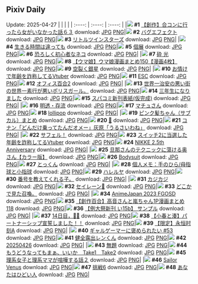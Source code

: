 ## Pixiv Daily
Update: 2025-04-27
|      |      |      |
| :----: | :----: | :----: |
|![](https://pixiv.microyu.workers.dev/c/240x480/img-master/img/2025/04/25/00/00/14/129663305_p0_master1200.jpg) **#1** [【創作】合コンに行ったら女がいなかった話６３](https://www.pixiv.net/artworks/129663305) download: [JPG](https://pixiv.microyu.workers.dev/img-original/img/2025/04/25/00/00/14/129663305_p0.jpg) [PNG](https://pixiv.microyu.workers.dev/img-original/img/2025/04/25/00/00/14/129663305_p0.png)|![](https://pixiv.microyu.workers.dev/c/240x480/img-master/img/2025/04/25/20/25/30/129688394_p0_master1200.jpg) **#2** [バグエフェクト](https://www.pixiv.net/artworks/129688394) download: [JPG](https://pixiv.microyu.workers.dev/img-original/img/2025/04/25/20/25/30/129688394_p0.jpg) [PNG](https://pixiv.microyu.workers.dev/img-original/img/2025/04/25/20/25/30/129688394_p0.png)|![](https://pixiv.microyu.workers.dev/c/240x480/img-master/img/2025/04/26/12/39/48/129712576_p0_master1200.jpg) **#3** [リトルツインスターズ](https://www.pixiv.net/artworks/129712576) download: [JPG](https://pixiv.microyu.workers.dev/img-original/img/2025/04/26/12/39/48/129712576_p0.jpg) [PNG](https://pixiv.microyu.workers.dev/img-original/img/2025/04/26/12/39/48/129712576_p0.png)|
|![](https://pixiv.microyu.workers.dev/c/240x480/img-master/img/2025/04/25/21/44/37/129690505_p0_master1200.jpg) **#4** [生きる時間は違っても](https://www.pixiv.net/artworks/129690505) download: [JPG](https://pixiv.microyu.workers.dev/img-original/img/2025/04/25/21/44/37/129690505_p0.jpg) [PNG](https://pixiv.microyu.workers.dev/img-original/img/2025/04/25/21/44/37/129690505_p0.png)|![](https://pixiv.microyu.workers.dev/c/240x480/img-master/img/2025/04/25/00/52/31/129665567_p0_master1200.jpg) **#5** [個展](https://www.pixiv.net/artworks/129665567) download: [JPG](https://pixiv.microyu.workers.dev/img-original/img/2025/04/25/00/52/31/129665567_p0.jpg) [PNG](https://pixiv.microyu.workers.dev/img-original/img/2025/04/25/00/52/31/129665567_p0.png)|![](https://pixiv.microyu.workers.dev/c/240x480/img-master/img/2025/04/26/19/28/51/129723931_p0_master1200.jpg) **#6** [恐ろしく初心者なネコ](https://www.pixiv.net/artworks/129723931) download: [JPG](https://pixiv.microyu.workers.dev/img-original/img/2025/04/26/19/28/51/129723931_p0.jpg) [PNG](https://pixiv.microyu.workers.dev/img-original/img/2025/04/26/19/28/51/129723931_p0.png)|
|![](https://pixiv.microyu.workers.dev/c/240x480/img-master/img/2025/04/25/00/00/05/129663236_p0_master1200.jpg) **#7** [砕 光](https://www.pixiv.net/artworks/129663236) download: [JPG](https://pixiv.microyu.workers.dev/img-original/img/2025/04/25/00/00/05/129663236_p0.jpg) [PNG](https://pixiv.microyu.workers.dev/img-original/img/2025/04/25/00/00/05/129663236_p0.png)|![](https://pixiv.microyu.workers.dev/c/240x480/img-master/img/2025/04/25/00/00/31/129663417_p0_master1200.jpg) **#8** [【ウマ娘】ウマ娘漫画まとめ150【漫画4枚】](https://www.pixiv.net/artworks/129663417) download: [JPG](https://pixiv.microyu.workers.dev/img-original/img/2025/04/25/00/00/31/129663417_p0.jpg) [PNG](https://pixiv.microyu.workers.dev/img-original/img/2025/04/25/00/00/31/129663417_p0.png)|![](https://pixiv.microyu.workers.dev/c/240x480/img-master/img/2025/04/26/00/00/10/129697024_p0_master1200.jpg) **#9** [空裂く銀星](https://www.pixiv.net/artworks/129697024) download: [JPG](https://pixiv.microyu.workers.dev/img-original/img/2025/04/26/00/00/10/129697024_p0.jpg) [PNG](https://pixiv.microyu.workers.dev/img-original/img/2025/04/26/00/00/10/129697024_p0.png)|
|![](https://pixiv.microyu.workers.dev/c/240x480/img-master/img/2025/04/25/21/04/04/129689999_p0_master1200.jpg) **#10** [お情けで年齢を詐称してるVtuber](https://www.pixiv.net/artworks/129689999) download: [JPG](https://pixiv.microyu.workers.dev/img-original/img/2025/04/25/21/04/04/129689999_p0.jpg) [PNG](https://pixiv.microyu.workers.dev/img-original/img/2025/04/25/21/04/04/129689999_p0.png)|![](https://pixiv.microyu.workers.dev/c/240x480/img-master/img/2025/04/26/12/00/09/129711584_p0_master1200.jpg) **#11** [ESC](https://www.pixiv.net/artworks/129711584) download: [JPG](https://pixiv.microyu.workers.dev/img-original/img/2025/04/26/12/00/09/129711584_p0.jpg) [PNG](https://pixiv.microyu.workers.dev/img-original/img/2025/04/26/12/00/09/129711584_p0.png)|![](https://pixiv.microyu.workers.dev/c/240x480/img-master/img/2025/04/25/00/00/14/129663307_p0_master1200.jpg) **#12** [オフィス百合2](https://www.pixiv.net/artworks/129663307) download: [JPG](https://pixiv.microyu.workers.dev/img-original/img/2025/04/25/00/00/14/129663307_p0.jpg) [PNG](https://pixiv.microyu.workers.dev/img-original/img/2025/04/25/00/00/14/129663307_p0.png)|
|![](https://pixiv.microyu.workers.dev/c/240x480/img-master/img/2025/04/25/19/11/27/129685790_p0_master1200.jpg) **#13** [世界一治安の悪い街の世界一素行が悪いポリスガール。](https://www.pixiv.net/artworks/129685790) download: [JPG](https://pixiv.microyu.workers.dev/img-original/img/2025/04/25/19/11/27/129685790_p0.jpg) [PNG](https://pixiv.microyu.workers.dev/img-original/img/2025/04/25/19/11/27/129685790_p0.png)|![](https://pixiv.microyu.workers.dev/c/240x480/img-master/img/2025/04/25/00/00/44/129663471_p0_master1200.jpg) **#14** [三年生になりました](https://www.pixiv.net/artworks/129663471) download: [JPG](https://pixiv.microyu.workers.dev/img-original/img/2025/04/25/00/00/44/129663471_p0.jpg) [PNG](https://pixiv.microyu.workers.dev/img-original/img/2025/04/25/00/00/44/129663471_p0.png)|![](https://pixiv.microyu.workers.dev/c/240x480/img-master/img/2025/04/26/20/41/25/129726682_p0_master1200.jpg) **#15** [スパコミ新刊表紙(仮完成)](https://www.pixiv.net/artworks/129726682) download: [JPG](https://pixiv.microyu.workers.dev/img-original/img/2025/04/26/20/41/25/129726682_p0.jpg) [PNG](https://pixiv.microyu.workers.dev/img-original/img/2025/04/26/20/41/25/129726682_p0.png)|
|![](https://pixiv.microyu.workers.dev/c/240x480/img-master/img/2025/04/25/00/00/05/129663237_p0_master1200.jpg) **#16** [明透・存流](https://www.pixiv.net/artworks/129663237) download: [JPG](https://pixiv.microyu.workers.dev/img-original/img/2025/04/25/00/00/05/129663237_p0.jpg) [PNG](https://pixiv.microyu.workers.dev/img-original/img/2025/04/25/00/00/05/129663237_p0.png)|![](https://pixiv.microyu.workers.dev/c/240x480/img-master/img/2025/04/25/00/03/52/129663780_p0_master1200.jpg) **#17** [マチュさん](https://www.pixiv.net/artworks/129663780) download: [JPG](https://pixiv.microyu.workers.dev/img-original/img/2025/04/25/00/03/52/129663780_p0.jpg) [PNG](https://pixiv.microyu.workers.dev/img-original/img/2025/04/25/00/03/52/129663780_p0.png)|![](https://pixiv.microyu.workers.dev/c/240x480/img-master/img/2025/04/25/00/01/40/129663615_p0_master1200.jpg) **#18** [lollipop](https://www.pixiv.net/artworks/129663615) download: [JPG](https://pixiv.microyu.workers.dev/img-original/img/2025/04/25/00/01/40/129663615_p0.jpg) [PNG](https://pixiv.microyu.workers.dev/img-original/img/2025/04/25/00/01/40/129663615_p0.png)|
|![](https://pixiv.microyu.workers.dev/c/240x480/img-master/img/2025/04/25/00/01/05/129663535_p0_master1200.jpg) **#19** [ピンク髪ちゃん（サブカル）まとめ](https://www.pixiv.net/artworks/129663535) download: [JPG](https://pixiv.microyu.workers.dev/img-original/img/2025/04/25/00/01/05/129663535_p0.jpg) [PNG](https://pixiv.microyu.workers.dev/img-original/img/2025/04/25/00/01/05/129663535_p0.png)|![](https://pixiv.microyu.workers.dev/c/240x480/img-master/img/2025/04/25/00/03/33/129663761_p0_master1200.jpg) **#20** [🫧](https://www.pixiv.net/artworks/129663761) download: [JPG](https://pixiv.microyu.workers.dev/img-original/img/2025/04/25/00/03/33/129663761_p0.jpg) [PNG](https://pixiv.microyu.workers.dev/img-original/img/2025/04/25/00/03/33/129663761_p0.png)|![](https://pixiv.microyu.workers.dev/c/240x480/img-master/img/2025/04/25/18/10/26/129683895_p0_master1200.jpg) **#21** [コナン「どんだけ乗ってたんだオメー」灰原「うるさいわね」](https://www.pixiv.net/artworks/129683895) download: [JPG](https://pixiv.microyu.workers.dev/img-original/img/2025/04/25/18/10/26/129683895_p0.jpg) [PNG](https://pixiv.microyu.workers.dev/img-original/img/2025/04/25/18/10/26/129683895_p0.png)|
|![](https://pixiv.microyu.workers.dev/c/240x480/img-master/img/2025/04/25/01/03/33/129665923_p0_master1200.jpg) **#22** [サフェル！](https://www.pixiv.net/artworks/129665923) download: [JPG](https://pixiv.microyu.workers.dev/img-original/img/2025/04/25/01/03/33/129665923_p0.jpg) [PNG](https://pixiv.microyu.workers.dev/img-original/img/2025/04/25/01/03/33/129665923_p0.png)|![](https://pixiv.microyu.workers.dev/c/240x480/img-master/img/2025/04/26/21/01/06/129727590_p0_master1200.jpg) **#23** [スイッチ2に当選した年齢を詐称してるVtuber](https://www.pixiv.net/artworks/129727590) download: [JPG](https://pixiv.microyu.workers.dev/img-original/img/2025/04/26/21/01/06/129727590_p0.jpg) [PNG](https://pixiv.microyu.workers.dev/img-original/img/2025/04/26/21/01/06/129727590_p0.png)|![](https://pixiv.microyu.workers.dev/c/240x480/img-master/img/2025/04/25/00/05/42/129663867_p0_master1200.jpg) **#24** [NIKKE 2.5th Anniversary](https://www.pixiv.net/artworks/129663867) download: [JPG](https://pixiv.microyu.workers.dev/img-original/img/2025/04/25/00/05/42/129663867_p0.jpg) [PNG](https://pixiv.microyu.workers.dev/img-original/img/2025/04/25/00/05/42/129663867_p0.png)|
|![](https://pixiv.microyu.workers.dev/c/240x480/img-master/img/2025/04/25/00/05/47/129663870_p0_master1200.jpg) **#25** [旦那さんのテクニックに蕩ける奥さん【カラー版】](https://www.pixiv.net/artworks/129663870) download: [JPG](https://pixiv.microyu.workers.dev/img-original/img/2025/04/25/00/05/47/129663870_p0.jpg) [PNG](https://pixiv.microyu.workers.dev/img-original/img/2025/04/25/00/05/47/129663870_p0.png)|![](https://pixiv.microyu.workers.dev/c/240x480/img-master/img/2025/04/25/00/00/37/129663442_p0_master1200.jpg) **#26** [Bodysuit](https://www.pixiv.net/artworks/129663442) download: [JPG](https://pixiv.microyu.workers.dev/img-original/img/2025/04/25/00/00/37/129663442_p0.jpg) [PNG](https://pixiv.microyu.workers.dev/img-original/img/2025/04/25/00/00/37/129663442_p0.png)|![](https://pixiv.microyu.workers.dev/c/240x480/img-master/img/2025/04/25/21/14/58/129690374_p0_master1200.jpg) **#27** [とっくん](https://www.pixiv.net/artworks/129690374) download: [JPG](https://pixiv.microyu.workers.dev/img-original/img/2025/04/25/21/14/58/129690374_p0.jpg) [PNG](https://pixiv.microyu.workers.dev/img-original/img/2025/04/25/21/14/58/129690374_p0.png)|
|![](https://pixiv.microyu.workers.dev/c/240x480/img-master/img/2025/04/26/06/00/06/129704900_p0_master1200.jpg) **#28** [個人メモ：手のひら/母指球と小指球](https://www.pixiv.net/artworks/129704900) download: [JPG](https://pixiv.microyu.workers.dev/img-original/img/2025/04/26/06/00/06/129704900_p0.jpg) [PNG](https://pixiv.microyu.workers.dev/img-original/img/2025/04/26/06/00/06/129704900_p0.png)|![](https://pixiv.microyu.workers.dev/c/240x480/img-master/img/2025/04/26/00/00/12/129697047_p0_master1200.jpg) **#29** [ハレルヤ](https://www.pixiv.net/artworks/129697047) download: [JPG](https://pixiv.microyu.workers.dev/img-original/img/2025/04/26/00/00/12/129697047_p0.jpg) [PNG](https://pixiv.microyu.workers.dev/img-original/img/2025/04/26/00/00/12/129697047_p0.png)|![](https://pixiv.microyu.workers.dev/c/240x480/img-master/img/2025/04/26/11/42/01/129711168_p0_master1200.jpg) **#30** [番号を教えてくれる子。](https://www.pixiv.net/artworks/129711168) download: [JPG](https://pixiv.microyu.workers.dev/img-original/img/2025/04/26/11/42/01/129711168_p0.jpg) [PNG](https://pixiv.microyu.workers.dev/img-original/img/2025/04/26/11/42/01/129711168_p0.png)|
|![](https://pixiv.microyu.workers.dev/c/240x480/img-master/img/2025/04/26/12/11/14/129711970_p0_master1200.jpg) **#31** [カジカジ](https://www.pixiv.net/artworks/129711970) download: [JPG](https://pixiv.microyu.workers.dev/img-original/img/2025/04/26/12/11/14/129711970_p0.jpg) [PNG](https://pixiv.microyu.workers.dev/img-original/img/2025/04/26/12/11/14/129711970_p0.png)|![](https://pixiv.microyu.workers.dev/c/240x480/img-master/img/2025/04/25/05/43/58/129670339_p0_master1200.jpg) **#32** [セイレーン🫧](https://www.pixiv.net/artworks/129670339) download: [JPG](https://pixiv.microyu.workers.dev/img-original/img/2025/04/25/05/43/58/129670339_p0.jpg) [PNG](https://pixiv.microyu.workers.dev/img-original/img/2025/04/25/05/43/58/129670339_p0.png)|![](https://pixiv.microyu.workers.dev/c/240x480/img-master/img/2025/04/25/06/32/05/129670971_p0_master1200.jpg) **#33** [どこかで見た召喚。](https://www.pixiv.net/artworks/129670971) download: [JPG](https://pixiv.microyu.workers.dev/img-original/img/2025/04/25/06/32/05/129670971_p0.jpg) [PNG](https://pixiv.microyu.workers.dev/img-original/img/2025/04/25/06/32/05/129670971_p0.png)|
|![](https://pixiv.microyu.workers.dev/c/240x480/img-master/img/2025/04/26/00/00/10/129697023_p0_master1200.jpg) **#34** [AnimeJapan 2023 FGOSD](https://www.pixiv.net/artworks/129697023) download: [JPG](https://pixiv.microyu.workers.dev/img-original/img/2025/04/26/00/00/10/129697023_p0.jpg) [PNG](https://pixiv.microyu.workers.dev/img-original/img/2025/04/26/00/00/10/129697023_p0.png)|![](https://pixiv.microyu.workers.dev/c/240x480/img-master/img/2025/04/26/00/00/59/129697302_p0_master1200.jpg) **#35** [【創作百合】高音さんと嵐ちゃん1P漫画まとめ118](https://www.pixiv.net/artworks/129697302) download: [JPG](https://pixiv.microyu.workers.dev/img-original/img/2025/04/26/00/00/59/129697302_p0.jpg) [PNG](https://pixiv.microyu.workers.dev/img-original/img/2025/04/26/00/00/59/129697302_p0.png)|![](https://pixiv.microyu.workers.dev/c/240x480/img-master/img/2025/04/25/00/01/03/129663531_p0_master1200.jpg) **#36** [【例大祭新刊 い15b】 サンプル](https://www.pixiv.net/artworks/129663531) download: [JPG](https://pixiv.microyu.workers.dev/img-original/img/2025/04/25/00/01/03/129663531_p0.jpg) [PNG](https://pixiv.microyu.workers.dev/img-original/img/2025/04/25/00/01/03/129663531_p0.png)|
|![](https://pixiv.microyu.workers.dev/c/240x480/img-master/img/2025/04/25/02/58/18/129668333_p0_master1200.jpg) **#37** [14日目，🚓🐱](https://www.pixiv.net/artworks/129668333) download: [JPG](https://pixiv.microyu.workers.dev/img-original/img/2025/04/25/02/58/18/129668333_p0.jpg) [PNG](https://pixiv.microyu.workers.dev/img-original/img/2025/04/25/02/58/18/129668333_p0.png)|![](https://pixiv.microyu.workers.dev/c/240x480/img-master/img/2025/04/26/15/46/54/129716938_p0_master1200.jpg) **#38** [【小春と湊】パートナーシップ宣誓しました！！](https://www.pixiv.net/artworks/129716938) download: [JPG](https://pixiv.microyu.workers.dev/img-original/img/2025/04/26/15/46/54/129716938_p0.jpg) [PNG](https://pixiv.microyu.workers.dev/img-original/img/2025/04/26/15/46/54/129716938_p0.png)|![](https://pixiv.microyu.workers.dev/c/240x480/img-master/img/2025/04/25/20/00/13/129687417_p0_master1200.jpg) **#39** [【限定】永恒时刻A](https://www.pixiv.net/artworks/129687417) download: [JPG](https://pixiv.microyu.workers.dev/img-original/img/2025/04/25/20/00/13/129687417_p0.jpg) [PNG](https://pixiv.microyu.workers.dev/img-original/img/2025/04/25/20/00/13/129687417_p0.png)|
|![](https://pixiv.microyu.workers.dev/c/240x480/img-master/img/2025/04/25/12/31/22/129676834_p0_master1200.jpg) **#40** [ギャルゲーマーに褒められたい #53](https://www.pixiv.net/artworks/129676834) download: [JPG](https://pixiv.microyu.workers.dev/img-original/img/2025/04/25/12/31/22/129676834_p0.jpg) [PNG](https://pixiv.microyu.workers.dev/img-original/img/2025/04/25/12/31/22/129676834_p0.png)|![](https://pixiv.microyu.workers.dev/c/240x480/img-master/img/2025/04/25/00/42/54/129665273_p0_master1200.jpg) **#41** [健全露出レンくん](https://www.pixiv.net/artworks/129665273) download: [JPG](https://pixiv.microyu.workers.dev/img-original/img/2025/04/25/00/42/54/129665273_p0.jpg) [PNG](https://pixiv.microyu.workers.dev/img-original/img/2025/04/25/00/42/54/129665273_p0.png)|![](https://pixiv.microyu.workers.dev/c/240x480/img-master/img/2025/04/26/16/09/10/129717536_p0_master1200.jpg) **#42** [20250426](https://www.pixiv.net/artworks/129717536) download: [JPG](https://pixiv.microyu.workers.dev/img-original/img/2025/04/26/16/09/10/129717536_p0.jpg) [PNG](https://pixiv.microyu.workers.dev/img-original/img/2025/04/26/16/09/10/129717536_p0.png)|
|![](https://pixiv.microyu.workers.dev/c/240x480/img-master/img/2025/04/25/02/18/37/129667617_p0_master1200.jpg) **#43** [無題](https://www.pixiv.net/artworks/129667617) download: [JPG](https://pixiv.microyu.workers.dev/img-original/img/2025/04/25/02/18/37/129667617_p0.jpg) [PNG](https://pixiv.microyu.workers.dev/img-original/img/2025/04/25/02/18/37/129667617_p0.png)|![](https://pixiv.microyu.workers.dev/c/240x480/img-master/img/2025/04/27/08/24/40/129663355_p0_master1200.jpg) **#44** [もうどうなってもまぁ、いいか　Take1　Take2](https://www.pixiv.net/artworks/129663355) download: [JPG](https://pixiv.microyu.workers.dev/img-original/img/2025/04/27/08/24/40/129663355_p0.jpg) [PNG](https://pixiv.microyu.workers.dev/img-original/img/2025/04/27/08/24/40/129663355_p0.png)|![](https://pixiv.microyu.workers.dev/c/240x480/img-master/img/2025/04/26/19/01/23/129723001_p0_master1200.jpg) **#45** [理系女子と理系ママが喧嘩する話２](https://www.pixiv.net/artworks/129723001) download: [JPG](https://pixiv.microyu.workers.dev/img-original/img/2025/04/26/19/01/23/129723001_p0.jpg) [PNG](https://pixiv.microyu.workers.dev/img-original/img/2025/04/26/19/01/23/129723001_p0.png)|
|![](https://pixiv.microyu.workers.dev/c/240x480/img-master/img/2025/04/26/01/00/01/129699575_p0_master1200.jpg) **#46** [Sailor Venus](https://www.pixiv.net/artworks/129699575) download: [JPG](https://pixiv.microyu.workers.dev/img-original/img/2025/04/26/01/00/01/129699575_p0.jpg) [PNG](https://pixiv.microyu.workers.dev/img-original/img/2025/04/26/01/00/01/129699575_p0.png)|![](https://pixiv.microyu.workers.dev/c/240x480/img-master/img/2025/04/26/13/53/31/129714242_p0_master1200.jpg) **#47** [挑戦6](https://www.pixiv.net/artworks/129714242) download: [JPG](https://pixiv.microyu.workers.dev/img-original/img/2025/04/26/13/53/31/129714242_p0.jpg) [PNG](https://pixiv.microyu.workers.dev/img-original/img/2025/04/26/13/53/31/129714242_p0.png)|![](https://pixiv.microyu.workers.dev/c/240x480/img-master/img/2025/04/25/09/06/47/129673393_p0_master1200.jpg) **#48** [あなたはひどい人](https://www.pixiv.net/artworks/129673393) download: [JPG](https://pixiv.microyu.workers.dev/img-original/img/2025/04/25/09/06/47/129673393_p0.jpg) [PNG](https://pixiv.microyu.workers.dev/img-original/img/2025/04/25/09/06/47/129673393_p0.png)|
